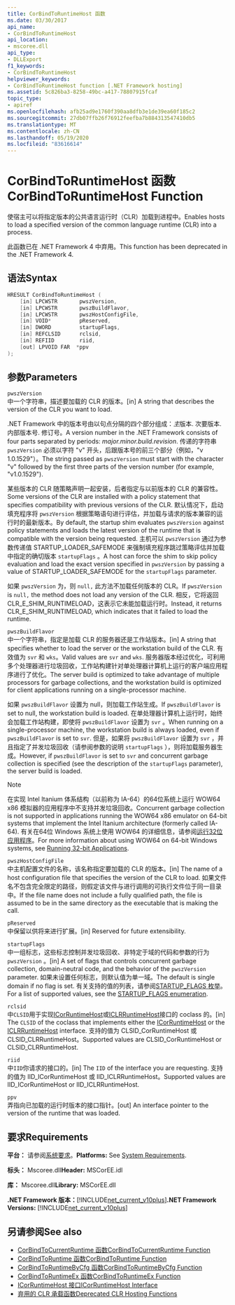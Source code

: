 ```yaml
---
title: CorBindToRuntimeHost 函数
ms.date: 03/30/2017
api_name:
- CorBindToRuntimeHost
api_location:
- mscoree.dll
api_type:
- DLLExport
f1_keywords:
- CorBindToRuntimeHost
helpviewer_keywords:
- CorBindToRuntimeHost function [.NET Framework hosting]
ms.assetid: 5c826ba3-8258-49bc-a417-78807915fcaf
topic_type:
- apiref
ms.openlocfilehash: afb25ad9e1760f390aa8dfb3e1de39ea60f185c2
ms.sourcegitcommit: 27db07ffb26f76912feefba7b884313547410db5
ms.translationtype: MT
ms.contentlocale: zh-CN
ms.lasthandoff: 05/19/2020
ms.locfileid: "83616614"
---
```

# <a name="corbindtoruntimehost-function"></a><span data-ttu-id="3ac76-102">CorBindToRuntimeHost 函数</span><span class="sxs-lookup"><span data-stu-id="3ac76-102">CorBindToRuntimeHost Function</span></span>
<span data-ttu-id="3ac76-103">使宿主可以将指定版本的公共语言运行时（CLR）加载到进程中。</span><span class="sxs-lookup"><span data-stu-id="3ac76-103">Enables hosts to load a specified version of the common language runtime (CLR) into a process.</span></span>  
  
 <span data-ttu-id="3ac76-104">此函数已在 .NET Framework 4 中弃用。</span><span class="sxs-lookup"><span data-stu-id="3ac76-104">This function has been deprecated in the .NET Framework 4.</span></span>  
  
## <a name="syntax"></a><span data-ttu-id="3ac76-105">语法</span><span class="sxs-lookup"><span data-stu-id="3ac76-105">Syntax</span></span>  
  
```cpp  
HRESULT CorBindToRuntimeHost (  
    [in] LPCWSTR       pwszVersion,
    [in] LPCWSTR       pwszBuildFlavor,
    [in] LPCWSTR       pwszHostConfigFile,
    [in] VOID*         pReserved,
    [in] DWORD         startupFlags,
    [in] REFCLSID      rclsid,
    [in] REFIID        riid,
    [out] LPVOID FAR  *ppv  
);  
```  
  
## <a name="parameters"></a><span data-ttu-id="3ac76-106">参数</span><span class="sxs-lookup"><span data-stu-id="3ac76-106">Parameters</span></span>  
 `pwszVersion`  
 <span data-ttu-id="3ac76-107">中一个字符串，描述要加载的 CLR 的版本。</span><span class="sxs-lookup"><span data-stu-id="3ac76-107">[in] A string that describes the version of the CLR you want to load.</span></span>  
  
 <span data-ttu-id="3ac76-108">.NET Framework 中的版本号由以句点分隔的四个部分组成：*主*版本. 次要版本. 内部版本号. 修订号。</span><span class="sxs-lookup"><span data-stu-id="3ac76-108">A version number in the .NET Framework consists of four parts separated by periods: *major.minor.build.revision*.</span></span> <span data-ttu-id="3ac76-109">传递的字符串 `pwszVersion` 必须以字符 "v" 开头，后跟版本号的前三个部分（例如，"v 1.0.1529"）。</span><span class="sxs-lookup"><span data-stu-id="3ac76-109">The string passed as `pwszVersion` must start with the character "v" followed by the first three parts of the version number (for example, "v1.0.1529").</span></span>  
  
 <span data-ttu-id="3ac76-110">某些版本的 CLR 随策略声明一起安装，后者指定与以前版本的 CLR 的兼容性。</span><span class="sxs-lookup"><span data-stu-id="3ac76-110">Some versions of the CLR are installed with a policy statement that specifies compatibility with previous versions of the CLR.</span></span> <span data-ttu-id="3ac76-111">默认情况下，启动填充程序将 `pwszVersion` 根据策略语句进行评估，并加载与请求的版本兼容的运行时的最新版本。</span><span class="sxs-lookup"><span data-stu-id="3ac76-111">By default, the startup shim evaluates `pwszVersion` against policy statements and loads the latest version of the runtime that is compatible with the version being requested.</span></span> <span data-ttu-id="3ac76-112">主机可以 `pwszVersion` 通过为参数传递值 STARTUP_LOADER_SAFEMODE 来强制填充程序跳过策略评估并加载中指定的确切版本 `startupFlags` 。</span><span class="sxs-lookup"><span data-stu-id="3ac76-112">A host can force the shim to skip policy evaluation and load the exact version specified in `pwszVersion` by passing a value of STARTUP_LOADER_SAFEMODE for the `startupFlags` parameter.</span></span>  
  
 <span data-ttu-id="3ac76-113">如果 `pwszVersion` 为，则 `null,` 此方法不加载任何版本的 CLR。</span><span class="sxs-lookup"><span data-stu-id="3ac76-113">If `pwszVersion` is `null,` the method does not load any version of the CLR.</span></span> <span data-ttu-id="3ac76-114">相反，它将返回 CLR_E_SHIM_RUNTIMELOAD，这表示它未能加载运行时。</span><span class="sxs-lookup"><span data-stu-id="3ac76-114">Instead, it returns CLR_E_SHIM_RUNTIMELOAD, which indicates that it failed to load the runtime.</span></span>  
  
 `pwszBuildFlavor`  
 <span data-ttu-id="3ac76-115">中一个字符串，指定是加载 CLR 的服务器还是工作站版本。</span><span class="sxs-lookup"><span data-stu-id="3ac76-115">[in] A string that specifies whether to load the server or the workstation build of the CLR.</span></span> <span data-ttu-id="3ac76-116">有效值为 `svr` 和 `wks`。</span><span class="sxs-lookup"><span data-stu-id="3ac76-116">Valid values are `svr` and `wks`.</span></span> <span data-ttu-id="3ac76-117">服务器版本经过优化，可利用多个处理器进行垃圾回收，工作站构建针对单处理器计算机上运行的客户端应用程序进行了优化。</span><span class="sxs-lookup"><span data-stu-id="3ac76-117">The server build is optimized to take advantage of multiple processors for garbage collections, and the workstation build is optimized for client applications running on a single-processor machine.</span></span>  
  
 <span data-ttu-id="3ac76-118">如果 `pwszBuildFlavor` 设置为 null，则加载工作站生成。</span><span class="sxs-lookup"><span data-stu-id="3ac76-118">If `pwszBuildFlavor` is set to null, the workstation build is loaded.</span></span> <span data-ttu-id="3ac76-119">在单处理器计算机上运行时，始终会加载工作站构建，即使将 `pwszBuildFlavor` 设置为 `svr` 。</span><span class="sxs-lookup"><span data-stu-id="3ac76-119">When running on a single-processor machine, the workstation build is always loaded, even if `pwszBuildFlavor` is set to `svr`.</span></span> <span data-ttu-id="3ac76-120">但是，如果将 `pwszBuildFlavor` 设置为 `svr` ，并且指定了并发垃圾回收（请参阅参数的说明 `startupFlags` ），则将加载服务器生成。</span><span class="sxs-lookup"><span data-stu-id="3ac76-120">However, if `pwszBuildFlavor` is set to `svr` and concurrent garbage collection is specified (see the description of the `startupFlags` parameter), the server build is loaded.</span></span>  
  
> [!NOTE]
> <span data-ttu-id="3ac76-121">在实现 Intel Itanium 体系结构（以前称为 IA-64）的64位系统上运行 WOW64 x86 模拟器的应用程序中不支持并发垃圾回收。</span><span class="sxs-lookup"><span data-stu-id="3ac76-121">Concurrent garbage collection is not supported in applications running the WOW64 x86 emulator on 64-bit systems that implement the Intel Itanium architecture (formerly called IA-64).</span></span> <span data-ttu-id="3ac76-122">有关在64位 Windows 系统上使用 WOW64 的详细信息，请参阅[运行32位应用程序](/windows/desktop/WinProg64/running-32-bit-applications)。</span><span class="sxs-lookup"><span data-stu-id="3ac76-122">For more information about using WOW64 on 64-bit Windows systems, see [Running 32-bit Applications](/windows/desktop/WinProg64/running-32-bit-applications).</span></span>  
  
 `pwszHostConfigFile`  
 <span data-ttu-id="3ac76-123">中主机配置文件的名称，该名称指定要加载的 CLR 的版本。</span><span class="sxs-lookup"><span data-stu-id="3ac76-123">[in] The name of a host configuration file that specifies the version of the CLR to load.</span></span> <span data-ttu-id="3ac76-124">如果文件名不包含完全限定的路径，则假定该文件与进行调用的可执行文件位于同一目录中。</span><span class="sxs-lookup"><span data-stu-id="3ac76-124">If the file name does not include a fully qualified path, the file is assumed to be in the same directory as the executable that is making the call.</span></span>  
  
 `pReserved`  
 <span data-ttu-id="3ac76-125">中保留以供将来进行扩展。</span><span class="sxs-lookup"><span data-stu-id="3ac76-125">[in] Reserved for future extensibility.</span></span>  
  
 `startupFlags`  
 <span data-ttu-id="3ac76-126">中一组标志，这些标志控制并发垃圾回收、非特定于域的代码和参数的行为 `pwszVersion` 。</span><span class="sxs-lookup"><span data-stu-id="3ac76-126">[in] A set of flags that controls concurrent garbage collection, domain-neutral code, and the behavior of the `pwszVersion` parameter.</span></span> <span data-ttu-id="3ac76-127">如果未设置任何标志，则默认值为单一域。</span><span class="sxs-lookup"><span data-stu-id="3ac76-127">The default is single domain if no flag is set.</span></span> <span data-ttu-id="3ac76-128">有关支持的值的列表，请参阅[STARTUP_FLAGS 枚举](startup-flags-enumeration.md)。</span><span class="sxs-lookup"><span data-stu-id="3ac76-128">For a list of supported values, see the [STARTUP_FLAGS enumeration](startup-flags-enumeration.md).</span></span>  
  
 `rclsid`  
 <span data-ttu-id="3ac76-129">中`CLSID`用于实现[ICorRuntimeHost](../../../../docs/framework/unmanaged-api/hosting/icorruntimehost-interface.md)或[ICLRRuntimeHost](iclrruntimehost-interface.md)接口的 coclass 的。</span><span class="sxs-lookup"><span data-stu-id="3ac76-129">[in] The `CLSID` of the coclass that implements either the [ICorRuntimeHost](../../../../docs/framework/unmanaged-api/hosting/icorruntimehost-interface.md) or the [ICLRRuntimeHost](iclrruntimehost-interface.md) interface.</span></span> <span data-ttu-id="3ac76-130">支持的值为 CLSID_CorRuntimeHost 或 CLSID_CLRRuntimeHost。</span><span class="sxs-lookup"><span data-stu-id="3ac76-130">Supported values are CLSID_CorRuntimeHost or CLSID_CLRRuntimeHost.</span></span>  
  
 `riid`  
 <span data-ttu-id="3ac76-131">中`IID`你请求的接口的。</span><span class="sxs-lookup"><span data-stu-id="3ac76-131">[in] The `IID` of the interface you are requesting.</span></span> <span data-ttu-id="3ac76-132">支持的值为 IID_ICorRuntimeHost 或 IID_ICLRRuntimeHost。</span><span class="sxs-lookup"><span data-stu-id="3ac76-132">Supported values are IID_ICorRuntimeHost or IID_ICLRRuntimeHost.</span></span>  
  
 `ppv`  
 <span data-ttu-id="3ac76-133">弄指向已加载的运行时版本的接口指针。</span><span class="sxs-lookup"><span data-stu-id="3ac76-133">[out] An interface pointer to the version of the runtime that was loaded.</span></span>  
  
## <a name="requirements"></a><span data-ttu-id="3ac76-134">要求</span><span class="sxs-lookup"><span data-stu-id="3ac76-134">Requirements</span></span>  
 <span data-ttu-id="3ac76-135">**平台：** 请参阅[系统要求](../../get-started/system-requirements.md)。</span><span class="sxs-lookup"><span data-stu-id="3ac76-135">**Platforms:** See [System Requirements](../../get-started/system-requirements.md).</span></span>  
  
 <span data-ttu-id="3ac76-136">**标头：** Mscoree.dll</span><span class="sxs-lookup"><span data-stu-id="3ac76-136">**Header:** MSCorEE.idl</span></span>  
  
 <span data-ttu-id="3ac76-137">**库：** Mscoree.dll</span><span class="sxs-lookup"><span data-stu-id="3ac76-137">**Library:** MSCorEE.dll</span></span>  
  
 <span data-ttu-id="3ac76-138">**.NET Framework 版本：**[!INCLUDE[net_current_v10plus](../../../../includes/net-current-v10plus-md.md)]</span><span class="sxs-lookup"><span data-stu-id="3ac76-138">**.NET Framework Versions:** [!INCLUDE[net_current_v10plus](../../../../includes/net-current-v10plus-md.md)]</span></span>  
  
## <a name="see-also"></a><span data-ttu-id="3ac76-139">另请参阅</span><span class="sxs-lookup"><span data-stu-id="3ac76-139">See also</span></span>

- [<span data-ttu-id="3ac76-140">CorBindToCurrentRuntime 函数</span><span class="sxs-lookup"><span data-stu-id="3ac76-140">CorBindToCurrentRuntime Function</span></span>](corbindtocurrentruntime-function.md)
- [<span data-ttu-id="3ac76-141">CorBindToRuntime 函数</span><span class="sxs-lookup"><span data-stu-id="3ac76-141">CorBindToRuntime Function</span></span>](corbindtoruntime-function.md)
- [<span data-ttu-id="3ac76-142">CorBindToRuntimeByCfg 函数</span><span class="sxs-lookup"><span data-stu-id="3ac76-142">CorBindToRuntimeByCfg Function</span></span>](corbindtoruntimebycfg-function.md)
- [<span data-ttu-id="3ac76-143">CorBindToRuntimeEx 函数</span><span class="sxs-lookup"><span data-stu-id="3ac76-143">CorBindToRuntimeEx Function</span></span>](corbindtoruntimeex-function.md)
- [<span data-ttu-id="3ac76-144">ICorRuntimeHost 接口</span><span class="sxs-lookup"><span data-stu-id="3ac76-144">ICorRuntimeHost Interface</span></span>](icorruntimehost-interface.md)
- [<span data-ttu-id="3ac76-145">弃用的 CLR 承载函数</span><span class="sxs-lookup"><span data-stu-id="3ac76-145">Deprecated CLR Hosting Functions</span></span>](deprecated-clr-hosting-functions.md)
